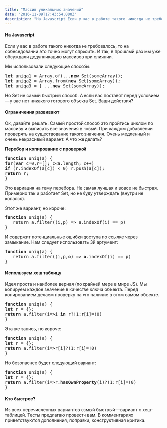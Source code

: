 ```yaml
---
title: "Массив уникальных значений"
date: "2016-11-09T17:43:54.000Z"
description: "На Javascript Если у вас в работе такого никогда не требовалось, то на собеседовании это точно могут спросить. И так, в прошлый "
---
```


<h4>На Javascript</h4>
<p>Если у вас в работе такого никогда не требовалось, то на собеседовании это точно могут спросить. И так, в прошлый раз мы уже обсуждали дедупликацию массивов при слиянии.</p>

<p>Мы использовали следующие способы:</p>
<pre><strong>let</strong> uniqa1 = Array.of(...<strong>new</strong> Set(someArray));<br><strong>let </strong>uniqa2 = Array.from(<strong>new</strong> Set(someArray));<br><strong>let </strong>uniqa3 = [ ...<strong>new</strong> Set(someArray)];</pre>
<p>Но Set не самый быстрый способ. А если вас поставят перед условием — у вас нет никакого готового объекта Set. Ваши действия?</p>
<h4>Ограничения развивают</h4>
<p>Ок, давайте решать. Самый простой способ это пройтись циклом по массиву и выписать все значения в новый. При каждом добавлении проверять на существование такого значения. Очень медленный и очень некрасивый вариант. А что же делать?</p>
<p><strong>Перебор и копирование с проверкой</strong></p>
<pre><strong>function</strong> uniq(a) {<br><strong>for</strong>(<strong>var</strong> c=0,r=[]; c&lt;a.length; c++) <br><strong>if</strong> (r.indexOf(a[c]) &lt; 0) r.push(a[c]);<br><strong>return</strong> r;<br>}</pre>
<p>Это вариация на тему перебора. Не самая лучшая и вовсе не быстрая. Примерно так и работает Set, но не буду утверждать (внутри не копался).</p>
<p>Этот же вариант, но короче:</p>
<pre><strong>function</strong> uniq(a) {<br>   return a.filter((i,p) =&gt; a.indexOf(i) == p)<br>}</pre>
<p>И содержит потенциальные ошибки доступа по ссылке через замыкание. Нам следует использовать 3й аргумент:</p>
<pre><strong>function</strong> uniq(a) {<br>   return a.filter((i,p,<strong>o</strong>) =&gt; <strong>o</strong>.indexOf(i) == p)<br>}</pre>
<h4>Используем хеш таблицу</h4>
<p>Идея проста и наиболее верная (по крайней мере в мире JS). Мы копируем каждое значение в качестве ключа объекта. Перед копированием делаем проверку на его наличие в этом самом объекте.</p>
<pre><strong>function</strong> uniq(a) {<br><strong>let</strong> r = {};<br><strong>return</strong> a.filter(i<strong>=&gt;</strong>i <strong>in</strong> r?!1:r[i]=!0)<br>}</pre>
<p>Эта же запись, но короче:</p>
<pre><strong>function</strong> uniq(a) {<br><strong>let</strong> r = {};<br><strong>return</strong> a.filter(i<strong>=&gt;</strong>r[i]?!1:r[i]=!0)<br>}</pre>
<p>Но безопаснее будет следующий вариант:</p>
<pre><strong>function</strong> uniq(a) {<br><strong>let</strong> r = {};<br><strong>return</strong> a.filter(i=&gt;r.<strong>hasOwnProperty</strong>(i)?!1:r[i]=!0)<br>}</pre>
<h4>Кто быстрее?</h4>
<p>Из всех перечисленных вариантов самый быстрый — вариант с хеш-таблицей. Тесты предлагаю провести вам. В комментариях приветствуются дополнения, поправки, конструктивная критика.</p>


